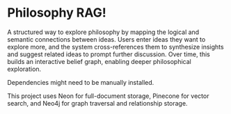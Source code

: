 # **Philosophy RAG!**

A structured way to explore philosophy by mapping the logical and semantic connections between ideas. Users enter ideas they want to explore more, and the system cross-references them to synthesize insights and suggest related ideas to prompt further discussion. Over time, this builds an interactive belief graph, enabling deeper philosophical exploration.

Dependencies might need to be manually installed.

This project uses Neon for full-document storage, Pinecone for vector search, and Neo4j for graph traversal and relationship storage.
